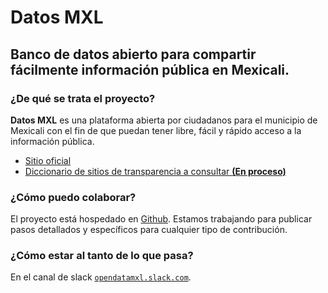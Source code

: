 # Datos MXL

## Banco de datos abierto para compartir fácilmente información pública en Mexicali.

### ¿De qué se trata el proyecto?

**Datos MXL** es una plataforma abierta por ciudadanos para el municipio de Mexicali con el fin de que puedan tener libre, fácil y rápido acceso a la información pública.

* [Sitio oficial](http://datosmxl.com/)
* [Diccionario de sitios de transparencia a consultar **(En proceso)**](https://github.com/DatosMXL/datosmxl/blob/master/DICCIONARIO.md)

### ¿Cómo puedo colaborar?

El proyecto está hospedado en [Github](https://github.com/DatosMXL/datosmxl). Estamos trabajando para publicar pasos detallados y específicos para cualquier tipo de contribución.

### ¿Cómo estar al tanto de lo que pasa?

En el canal de slack [<code>opendatamxl.slack.com</code>](https://opendatamxl.slack.com/).
